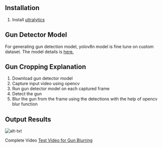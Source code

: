 ## Installation
1. Install [ultralytics](https://docs.ultralytics.com/quickstart/)
## Gun Detector Model
For generating gun detection model, yolov8n model is fine tune on custom dataset. The model details is [here.](https://github.com/affanrasheed/Gun-Detector-Yolov8/tree/main/Training_Testing)

## Gun Cropping Explanation
1. Download gun detector model
2. Capture input video using opencv
3. Run gun detector model on each captured frame
4. Detect the gun 
5. Blur the gun from the frame using the detections with the help of opencv blur function


## Output Results
![alt-txt](object_blurring_output.gif)

Complete Video
[Test Video for Gun Blurring](https://drive.google.com/file/d/1cmeNvc-8m-AJ57cVMLRtolah88CGxVy3/view?usp=sharing)

